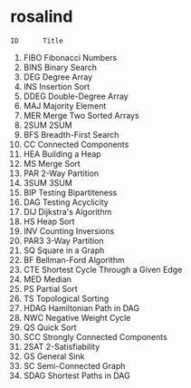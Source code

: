 # rosalind

    ID	    Title
1)  FIBO	Fibonacci Numbers
2)  BINS	Binary Search
3)  DEG	    Degree Array
4)  INS	    Insertion Sort
5)  DDEG	Double-Degree Array
6)  MAJ	    Majority Element
7)  MER	    Merge Two Sorted Arrays
8)  2SUM	2SUM
9)  BFS	    Breadth-First Search
10) CC	    Connected Components
11) HEA	    Building a Heap
12) MS	    Merge Sort
13) PAR	    2-Way Partition
14) 3SUM	3SUM
15) BIP	    Testing Bipartiteness
16) DAG	    Testing Acyclicity
17) DIJ	    Dijkstra's Algorithm
18) HS	    Heap Sort
19) INV	    Counting Inversions
20) PAR3	3-Way Partition
21) SQ	    Square in a Graph
22) BF	    Bellman-Ford Algorithm
23) CTE	    Shortest Cycle Through a Given Edge
24) MED	    Median
25) PS	    Partial Sort
26) TS	    Topological Sorting
27) HDAG	Hamiltonian Path in DAG
28) NWC	    Negative Weight Cycle
29) QS	    Quick Sort
30) SCC	    Strongly Connected Components
31) 2SAT	2-Satisfiability
32) GS	    General Sink
33) SC	    Semi-Connected Graph
34) SDAG	Shortest Paths in DAG
